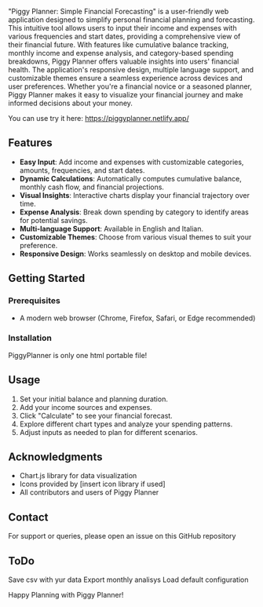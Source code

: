 "Piggy Planner: Simple Financial Forecasting" is a user-friendly web application designed to simplify personal financial planning and forecasting. This intuitive tool allows users to input their income and expenses with various frequencies and start dates, providing a comprehensive view of their financial future. With features like cumulative balance tracking, monthly income and expense analysis, and category-based spending breakdowns, Piggy Planner offers valuable insights into users' financial health. The application's responsive design, multiple language support, and customizable themes ensure a seamless experience across devices and user preferences. Whether you're a financial novice or a seasoned planner, Piggy Planner makes it easy to visualize your financial journey and make informed decisions about your money.

You can use try it here: https://piggyplanner.netlify.app/

## Features

- **Easy Input**: Add income and expenses with customizable categories, amounts, frequencies, and start dates.
- **Dynamic Calculations**: Automatically computes cumulative balance, monthly cash flow, and financial projections.
- **Visual Insights**: Interactive charts display your financial trajectory over time.
- **Expense Analysis**: Break down spending by category to identify areas for potential savings.
- **Multi-language Support**: Available in English and Italian.
- **Customizable Themes**: Choose from various visual themes to suit your preference.
- **Responsive Design**: Works seamlessly on desktop and mobile devices.

## Getting Started

### Prerequisites

- A modern web browser (Chrome, Firefox, Safari, or Edge recommended)

### Installation

PiggyPlanner is only one html portable file! 

## Usage

1. Set your initial balance and planning duration.
2. Add your income sources and expenses.
3. Click "Calculate" to see your financial forecast.
4. Explore different chart types and analyze your spending patterns.
5. Adjust inputs as needed to plan for different scenarios.

## Acknowledgments

- Chart.js library for data visualization
- Icons provided by [insert icon library if used]
- All contributors and users of Piggy Planner

## Contact

For support or queries, please open an issue on this GitHub repository

## ToDo 

Save csv with yur data
Export monthly analisys
Load default configuration

Happy Planning with Piggy Planner!
